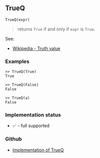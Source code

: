 ## TrueQ

```
TrueQ(expr) 
```

> returns `True` if and only if `expr` is `True`.

See:  
* [Wikipedia - Truth value](http://en.wikipedia.org/wiki/Truth_value)

### Examples
 
```
>> TrueQ(True)
True

>> TrueQ(False)
False

>> TrueQ(a)
False
```






### Implementation status

* &#x2705; - full supported

### Github

* [Implementation of TrueQ](https://github.com/axkr/symja_android_library/blob/master/symja_android_library/matheclipse-core/src/main/java/org/matheclipse/core/builtin/BooleanFunctions.java#L4650) 
